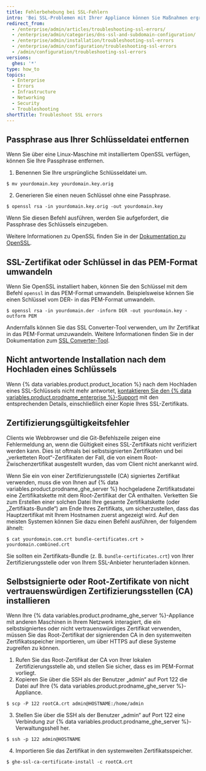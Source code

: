 ```yaml
---
title: Fehlerbehebung bei SSL-Fehlern
intro: 'Bei SSL-Problemen mit Ihrer Appliance können Sie Maßnahmen ergreifen, um diese zu beheben.'
redirect_from:
  - /enterprise/admin/articles/troubleshooting-ssl-errors/
  - /enterprise/admin/categories/dns-ssl-and-subdomain-configuration/
  - /enterprise/admin/installation/troubleshooting-ssl-errors
  - /enterprise/admin/configuration/troubleshooting-ssl-errors
  - /admin/configuration/troubleshooting-ssl-errors
versions:
  ghes: '*'
type: how_to
topics:
  - Enterprise
  - Errors
  - Infrastructure
  - Networking
  - Security
  - Troubleshooting
shortTitle: Troubleshoot SSL errors
---
```


## Passphrase aus Ihrer Schlüsseldatei entfernen

Wenn Sie über eine Linux-Maschine mit installiertem OpenSSL verfügen, können Sie Ihre Passphrase entfernen.

1. Benennen Sie Ihre ursprüngliche Schlüsseldatei um.
  ```shell
  $ mv yourdomain.key yourdomain.key.orig
  ```
2. Generieren Sie einen neuen Schlüssel ohne eine Passphrase.
  ```shell
  $ openssl rsa -in yourdomain.key.orig -out yourdomain.key
  ```

Wenn Sie diesen Befehl ausführen, werden Sie aufgefordert, die Passphrase des Schlüssels einzugeben.

Weitere Informationen zu OpenSSL finden Sie in der [Dokumentation zu OpenSSL](https://www.openssl.org/docs/).

## SSL-Zertifikat oder Schlüssel in das PEM-Format umwandeln

Wenn Sie OpenSSL installiert haben, können Sie den Schlüssel mit dem Befehl `openssl` in das PEM-Format umwandeln. Beispielsweise können Sie einen Schlüssel vom DER- in das PEM-Format umwandeln.

```shell
$ openssl rsa -in yourdomain.der -inform DER -out yourdomain.key -outform PEM
```

Andernfalls können Sie das SSL Converter-Tool verwenden, um Ihr Zertifikat in das PEM-Format umzuwandeln. Weitere Informationen finden Sie in der Dokumentation zum [SSL Converter-Tool](https://www.sslshopper.com/ssl-converter.html).

## Nicht antwortende Installation nach dem Hochladen eines Schlüssels

Wenn {% data variables.product.product_location %} nach dem Hochladen eines SSL-Schlüssels nicht mehr antwortet, [kontaktieren Sie den {% data variables.product.prodname_enterprise %}-Support](https://enterprise.github.com/support) mit den entsprechenden Details, einschließlich einer Kopie Ihres SSL-Zertifikats.

## Zertifizierungsgültigkeitsfehler

Clients wie Webbrowser und die Git-Befehlszeile zeigen eine Fehlermeldung an, wenn die Gültigkeit eines SSL-Zertifikats nicht verifiziert werden kann. Dies ist oftmals bei selbstsignierten Zertifikaten und bei „verketteten Root“-Zertifikaten der Fall, die von einem Root-Zwischenzertifikat ausgestellt wurden, das vom Client nicht anerkannt wird.

Wenn Sie ein von einer Zertifizierungsstelle (CA) signiertes Zertifikat verwenden, muss die von Ihnen auf {% data variables.product.prodname_ghe_server %} hochgeladene Zertifikatsdatei eine Zertifikatskette mit dem Root-Zertifikat der CA enthalten. Verketten Sie zum Erstellen einer solchen Datei Ihre gesamte Zertifikatskette (oder „Zertifikats-Bundle“) am Ende Ihres Zertifikats, um sicherzustellen, dass das Hauptzertifikat mit Ihrem Hostnamen zuerst angezeigt wird. Auf den meisten Systemen können Sie dazu einen Befehl ausführen, der folgendem ähnelt:

```shell
$ cat yourdomain.com.crt bundle-certificates.crt > yourdomain.combined.crt
```

Sie sollten ein Zertifikats-Bundle (z. B. `bundle-certificates.crt`) von Ihrer Zertifizierungsstelle oder von Ihrem SSL-Anbieter herunterladen können.

## Selbstsignierte oder Root-Zertifikate von nicht vertrauenswürdigen Zertifizierungsstellen (CA) installieren

Wenn Ihre {% data variables.product.prodname_ghe_server %}-Appliance mit anderen Maschinen in Ihrem Netzwerk interagiert, die ein selbstsigniertes oder nicht vertrauenswürdiges Zertifikat verwenden, müssen Sie das Root-Zertifikat der signierenden CA in den systemweiten Zertifikatsspeicher importieren, um über HTTPS auf diese Systeme zugreifen zu können.

1. Rufen Sie das Root-Zertifikat der CA von Ihrer lokalen Zertifizierungsstelle ab, und stellen Sie sicher, dass es im PEM-Format vorliegt.
2. Kopieren Sie über die SSH als der Benutzer „admin“ auf Port 122 die Datei auf Ihre {% data variables.product.prodname_ghe_server %}-Appliance.
  ```shell
  $ scp -P 122 rootCA.crt admin@HOSTNAME:/home/admin
  ```
3. Stellen Sie über die SSH als der Benutzer „admin“ auf Port 122 eine Verbindung zur {% data variables.product.prodname_ghe_server %}-Verwaltungsshell her.
  ```shell
  $ ssh -p 122 admin@HOSTNAME
  ```
4. Importieren Sie das Zertifikat in den systemweiten Zertifikatsspeicher.
  ```shell
  $ ghe-ssl-ca-certificate-install -c rootCA.crt
  ```
